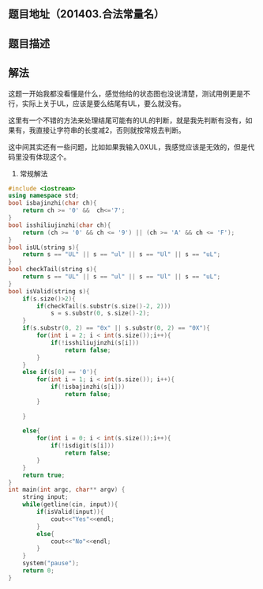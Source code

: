 ## 题目地址（201403.合法常量名）

## 题目描述

## 解法

这题一开始我都没看懂是什么，感觉他给的状态图也没说清楚，测试用例更是不行，实际上关于UL，应该是要么结尾有UL，要么就没有。

这里有一个不错的方法来处理结尾可能有的UL的判断，就是我先判断有没有，如果有，我直接让字符串的长度减2，否则就按常规去判断。

这中间其实还有一些问题，比如如果我输入0XUL，我感觉应该是无效的，但是代码里没有体现这个。

1. 常规解法

```cpp
#include <iostream>
using namespace std;
bool isbajinzhi(char ch){
	return ch >= '0' &&  ch<='7';
}
bool isshiliujinzhi(char ch){
	return (ch >= '0' && ch <= '9') || (ch >= 'A' && ch <= 'F');
}
bool isUL(string s){
	return s == "UL" || s == "ul" || s == "Ul" || s == "uL";
}
bool checkTail(string s){
	return s == "UL" || s == "ul" || s == "Ul" || s == "uL";
}
bool isValid(string s){
	if(s.size()>2){
		if(checkTail(s.substr(s.size()-2, 2)))
			s = s.substr(0, s.size()-2);
	}
	if(s.substr(0, 2) == "0x" || s.substr(0, 2) == "0X"){
		for(int i = 2; i < int(s.size());i++){
			if(!isshiliujinzhi(s[i]))
				return false;
		}
	}
	else if(s[0] == '0'){
		for(int i = 1; i < int(s.size()); i++){
			if(!isbajinzhi(s[i]))
				return false;
		}
		
	}
	
	else{
		for(int i = 0; i < int(s.size());i++){
			if(!isdigit(s[i]))
				return false;
		}
	}
	return true;
}
int main(int argc, char** argv) {
	string input;
	while(getline(cin, input)){
		if(isValid(input)){
			cout<<"Yes"<<endl;
		}
		else{
			cout<<"No"<<endl;
		}
	}
	system("pause");
	return 0;
}
```
